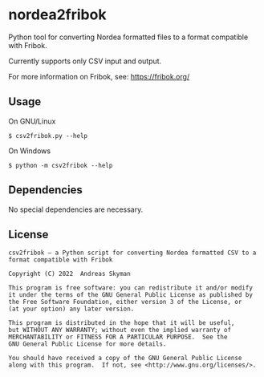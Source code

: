 # nordea2fribok

Python tool for converting Nordea formatted files to a format
compatible with Fribok.

Currently supports only CSV input and output.

For more information on Fribok, see: https://fribok.org/


## Usage

On GNU/Linux

```console
$ csv2fribok.py --help
```

On Windows
```console
$ python -m csv2fribok --help
```


## Dependencies

No special dependencies are necessary.


## License
    csv2fribok – a Python script for converting Nordea formatted CSV to a
    format compatible with Fribok
    
    Copyright (C) 2022  Andreas Skyman

    This program is free software: you can redistribute it and/or modify
    it under the terms of the GNU General Public License as published by
    the Free Software Foundation, either version 3 of the License, or
    (at your option) any later version.

    This program is distributed in the hope that it will be useful,
    but WITHOUT ANY WARRANTY; without even the implied warranty of
    MERCHANTABILITY or FITNESS FOR A PARTICULAR PURPOSE.  See the
    GNU General Public License for more details.

    You should have received a copy of the GNU General Public License
    along with this program.  If not, see <http://www.gnu.org/licenses/>.

